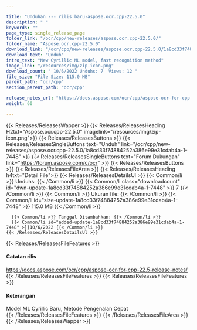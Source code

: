 ```yaml
---

title: "Unduhan --- rilis baru-aspose.ocr.cpp-22.5.0"
description: " "
keywords: ""
page_type: single_release_page
folder_link: "/ocr/cpp/new-releases/aspose.ocr.cpp-22.5.0/"
folder_name: "Aspose.ocr.cpp-22.5.0"
download_link: "/ocr/cpp/new-releases/aspose.ocr.cpp-22.5.0/1a8cd33f74884252a386e99e31cdab4a-1-7448"
download_text: "Unduh"
intro_text: "New Cyrillic ML model, fast recognition method"
image_link: "/resources/img/zip-icon.png"
download_count: " 10/6/2022 Unduhs: 7  Views: 12 "
file_size: "File Size: 115.0 MB"
parent_path: "ocr/cpp"
section_parent_path: "ocr/cpp"

release_notes_url: "https://docs.aspose.com/ocr/cpp/aspose-ocr-for-cpp-22.5-release-notes/"
weight: 60

---
```


{{< Releases/ReleasesWapper >}}
  {{< Releases/ReleasesHeading H2txt="Aspose.ocr.cpp-22.5.0" imagelink="/resources/img/zip-icon.png">}}
  {{< Releases/ReleasesButtons >}}
    {{< Releases/ReleasesSingleButtons text="Unduh" link="/ocr/cpp/new-releases/aspose.ocr.cpp-22.5.0/1a8cd33f74884252a386e99e31cdab4a-1-7448" >}}
    {{< Releases/ReleasesSingleButtons text="Forum Dukungan" link="https://forum.aspose.com/c/ocr" >}}
  {{< Releases/ReleasesButtons >}}
  {{< Releases/ReleasesFileArea >}}
    {{< Releases/ReleasesHeading h4txt="Detail File">}}
    {{< Releases/ReleasesDetailsUl >}}
      {{< Common/li >}} Unduhs: {{< /Common/li >}}
      {{< Common/li class="downloadcount" id="dwn-update-1a8cd33f74884252a386e99e31cdab4a-1-7448" >}} 7 {{< /Common/li >}}
      {{< Common/li >}} Ukuran file: {{< /Common/li >}}
      {{< Common/li id="size-update-1a8cd33f74884252a386e99e31cdab4a-1-7448" >}} 115.0 MB {{< /Common/li >}}

      {{< Common/li >}} Tanggal Ditambahkan: {{< /Common/li >}}
      {{< Common/li id="added-update-1a8cd33f74884252a386e99e31cdab4a-1-7448" >}}10/6/2022 {{< /Common/li >}}
    {{< /Releases/ReleasesDetailsUl >}}

  {{< Releases/ReleasesFileFeatures >}}
      <h4>Catatan rilis</h4><div><a href='https://docs.aspose.com/ocr/cpp/aspose-ocr-for-cpp-22.5-release-notes/'>https://docs.aspose.com/ocr/cpp/aspose-ocr-for-cpp-22.5-release-notes/</a></div>
  {{< /Releases/ReleasesFileFeatures >}}
  {{< Releases/ReleasesFileFeatures >}}
      <h4>Keterangan</h4><div class="HTMLDescription">Model ML Cyrillic Baru, Metode Pengenalan Cepat</div>
  {{< /Releases/ReleasesFileFeatures >}}
 {{< /Releases/ReleasesFileArea >}}
{{< /Releases/ReleasesWapper >}}


